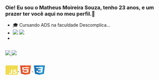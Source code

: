 ### Oie! Eu sou o Matheus Moireira Souza, tenho 23 anos, e um prazer ter você aqui no meu perfil.👋

- 🎓 Cursando ADS na faculdade Descomplica...
- <a href = "mailto:mateusm.souzafacu@gmail.com"><img src="https://img.shields.io/badge/-Gmail-%23333?style=for-the-badge&logo=gmail&logoColor=white" target="_blank"></a> <a href="https://www.instagram.com/matheusuiux/" target="_blank"><img src="https://img.shields.io/badge/-Instagram-%23E4405F?style=for-the-badge&logo=instagram&logoColor=white" target="_blank"></a> 
- 
##

<div align="left">
  <a href="https://github.com/TheusMSouza">
  <img height="180em" src="https://github-readme-stats.vercel.app/api?username=TheusMSouza&show_icons=true&theme=dark&include_all_commits=true&count_private=true"/>
  <img height="180em" src="https://github-readme-stats.vercel.app/api/top-langs/?username=TheusMSouza&layout=compact&langs_count=7&theme=dark"/>
</div>
  
 ##
  
  <img align="center" alt="Rafa-Js" height="30" width="40" src="https://raw.githubusercontent.com/devicons/devicon/master/icons/javascript/javascript-plain.svg">
  <img align="center" alt="Rafa-HTML" height="30" width="40" src="https://raw.githubusercontent.com/devicons/devicon/master/icons/html5/html5-original.svg">
  <img align="center" alt="Rafa-CSS" height="30" width="40" src="https://raw.githubusercontent.com/devicons/devicon/master/icons/css3/css3-original.svg">

  ##
  
  
